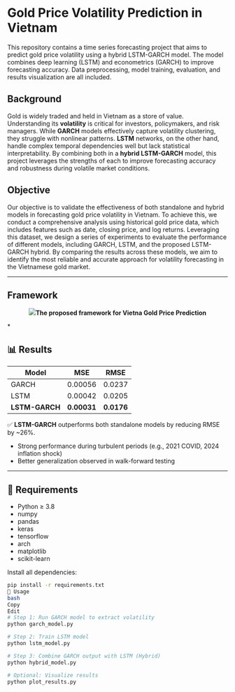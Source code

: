 # Gold Price Volatility Prediction in Vietnam

This repository contains a time series forecasting project that aims to predict gold price volatility using a hybrid LSTM-GARCH model. The model combines deep learning (LSTM) and econometrics (GARCH) to improve forecasting accuracy. Data preprocessing, model training, evaluation, and results visualization are all included.

## Background

Gold is widely traded and held in Vietnam as a store of value. Understanding its **volatility** is critical for investors, policymakers, and risk managers. While **GARCH** models effectively capture volatility clustering, they struggle with nonlinear patterns. **LSTM** networks, on the other hand, handle complex temporal dependencies well but lack statistical interpretability. By combining both in a **hybrid LSTM-GARCH** model, this project leverages the strengths of each to improve forecasting accuracy and robustness during volatile market conditions.

## Objective

Our objective is to validate the effectiveness of both standalone and hybrid models in forecasting gold price volatility in Vietnam. To achieve this, we conduct a comprehensive analysis using historical gold price data, which includes features such as date, closing price, and log returns. Leveraging this dataset, we design a series of experiments to evaluate the performance of different models, including GARCH, LSTM, and the proposed LSTM-GARCH hybrid. By comparing the results across these models, we aim to identify the most reliable and accurate approach for volatility forecasting in the Vietnamese gold market.

---

## Framework
<p align="center">
  <img src="![image](https://github.com/user-attachments/assets/6fc49614-41eb-4991-8414-3eb73b11808e)>
</p>
*<p align="center"><b>The proposed framework for Vietna Gold Price Prediction</b></p>*

## 📊 Results

| Model           | MSE      | RMSE     |
|----------------|----------|----------|
| GARCH          | 0.00056  | 0.0237   |
| LSTM           | 0.00042  | 0.0205   |
| **LSTM-GARCH** | **0.00031**  | **0.0176**   |

✅ **LSTM-GARCH** outperforms both standalone models by reducing RMSE by ~26%.

- Strong performance during turbulent periods (e.g., 2021 COVID, 2024 inflation shock)
- Better generalization observed in walk-forward testing

---

## 🔧 Requirements

- Python ≥ 3.8  
- numpy  
- pandas  
- keras  
- tensorflow  
- arch  
- matplotlib  
- scikit-learn

Install all dependencies:
```bash
pip install -r requirements.txt
🚀 Usage
bash
Copy
Edit
# Step 1: Run GARCH model to extract volatility
python garch_model.py

# Step 2: Train LSTM model
python lstm_model.py

# Step 3: Combine GARCH output with LSTM (Hybrid)
python hybrid_model.py

# Optional: Visualize results
python plot_results.py
